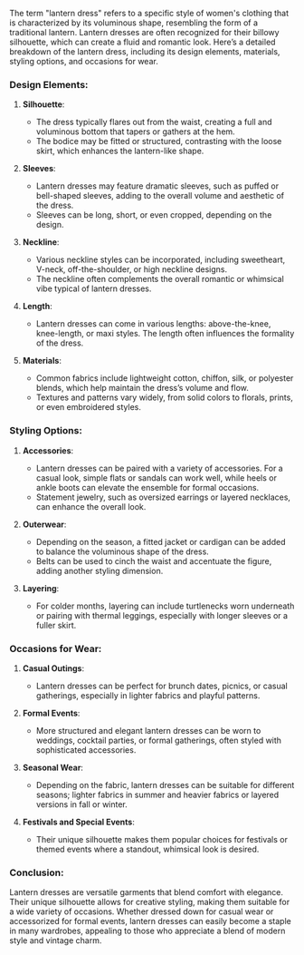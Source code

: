 The term "lantern dress" refers to a specific style of women's clothing that is characterized by its voluminous shape, resembling the form of a traditional lantern. Lantern dresses are often recognized for their billowy silhouette, which can create a fluid and romantic look. Here’s a detailed breakdown of the lantern dress, including its design elements, materials, styling options, and occasions for wear.

### Design Elements:
1. **Silhouette**:
   - The dress typically flares out from the waist, creating a full and voluminous bottom that tapers or gathers at the hem. 
   - The bodice may be fitted or structured, contrasting with the loose skirt, which enhances the lantern-like shape.

2. **Sleeves**:
   - Lantern dresses may feature dramatic sleeves, such as puffed or bell-shaped sleeves, adding to the overall volume and aesthetic of the dress.
   - Sleeves can be long, short, or even cropped, depending on the design.

3. **Neckline**:
   - Various neckline styles can be incorporated, including sweetheart, V-neck, off-the-shoulder, or high neckline designs.
   - The neckline often complements the overall romantic or whimsical vibe typical of lantern dresses.

4. **Length**:
   - Lantern dresses can come in various lengths: above-the-knee, knee-length, or maxi styles. The length often influences the formality of the dress.

5. **Materials**:
   - Common fabrics include lightweight cotton, chiffon, silk, or polyester blends, which help maintain the dress’s volume and flow.
   - Textures and patterns vary widely, from solid colors to florals, prints, or even embroidered styles.

### Styling Options:
1. **Accessories**:
   - Lantern dresses can be paired with a variety of accessories. For a casual look, simple flats or sandals can work well, while heels or ankle boots can elevate the ensemble for formal occasions.
   - Statement jewelry, such as oversized earrings or layered necklaces, can enhance the overall look.

2. **Outerwear**:
   - Depending on the season, a fitted jacket or cardigan can be added to balance the voluminous shape of the dress.
   - Belts can be used to cinch the waist and accentuate the figure, adding another styling dimension.

3. **Layering**:
   - For colder months, layering can include turtlenecks worn underneath or pairing with thermal leggings, especially with longer sleeves or a fuller skirt.

### Occasions for Wear:
1. **Casual Outings**:
   - Lantern dresses can be perfect for brunch dates, picnics, or casual gatherings, especially in lighter fabrics and playful patterns.

2. **Formal Events**:
   - More structured and elegant lantern dresses can be worn to weddings, cocktail parties, or formal gatherings, often styled with sophisticated accessories.

3. **Seasonal Wear**:
   - Depending on the fabric, lantern dresses can be suitable for different seasons; lighter fabrics in summer and heavier fabrics or layered versions in fall or winter.

4. **Festivals and Special Events**:
   - Their unique silhouette makes them popular choices for festivals or themed events where a standout, whimsical look is desired.

### Conclusion:
Lantern dresses are versatile garments that blend comfort with elegance. Their unique silhouette allows for creative styling, making them suitable for a wide variety of occasions. Whether dressed down for casual wear or accessorized for formal events, lantern dresses can easily become a staple in many wardrobes, appealing to those who appreciate a blend of modern style and vintage charm.